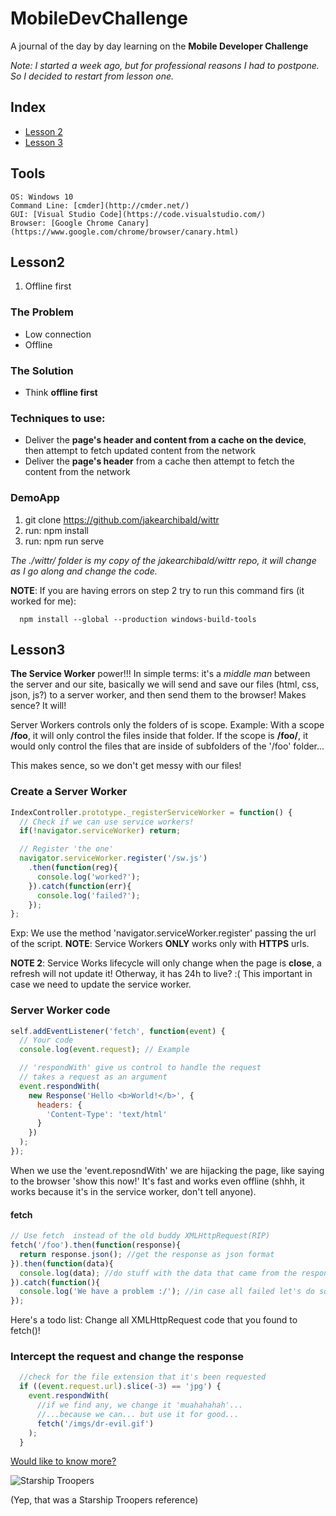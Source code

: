 # MobileDevChallenge
A journal of the day by day learning on the **Mobile Developer Challenge**

 *Note: I started a week ago, but for professional reasons I had to postpone. So I decided to restart from lesson one.*

## Index
- [Lesson 2](#lesson2)
- [Lesson 3](#lesson3)

## Tools
    OS: Windows 10
    Command Line: [cmder](http://cmder.net/)
    GUI: [Visual Studio Code](https://code.visualstudio.com/)
    Browser: [Google Chrome Canary](https://www.google.com/chrome/browser/canary.html)

 ## Lesson2
1. Offline first
### The Problem
- Low connection
- Offline

### The Solution
- Think **offline first**

### Techniques to use:
- Deliver the **page's header and content from a cache on the device**, then attempt to fetch updated content from the network
- Deliver the **page's header** from a cache then attempt to fetch the content from the network

### DemoApp
1. git clone https://github.com/jakearchibald/wittr
2. run: npm install
3. run: npm run serve

*The ./wittr/ folder is my copy of the jakearchibald/wittr repo, it will change as I go along and change the code.*

**NOTE**: If you are having errors on step 2 try to run this command firs (it worked for me):

      npm install --global --production windows-build-tools

## Lesson3
**The Service Worker** power!!!
In simple terms: it's a *middle man* between the server and our site, basically we will send and save our files (html, css, json, js?) to a server worker, and then send them to the browser! Makes sence? It will!

Server Workers controls only the folders of is scope.
Example: With a scope **/foo**, it will only control the files inside that folder. If the scope is **/foo/**, it would only control the files that are inside of subfolders of the '/foo' folder...

This makes sence, so we don't get messy with our files!

### Create a Server Worker

```javascript
IndexController.prototype._registerServiceWorker = function() {
  // Check if we can use service workers!
  if(!navigator.serviceWorker) return;

  // Register 'the one'
  navigator.serviceWorker.register('/sw.js')
    .then(function(reg){
      console.log('worked?');
    }).catch(function(err){
      console.log('failed?');
    });
};
```

Exp: We use the method 'navigator.serviceWorker.register' passing the url of the script.
**NOTE**: Service Workers **ONLY** works  only with **HTTPS** urls.

**NOTE 2**: Service Works lifecycle will only change when the page is **close**, a refresh will not update it! Otherway, it has 24h to live? :( This important in case we need to update the service worker.

### Server Worker code

```javascript
self.addEventListener('fetch', function(event) {
  // Your code
  console.log(event.request); // Example

  // 'respondWith' give us control to handle the request
  // takes a request as an argument
  event.respondWith(
    new Response('Hello <b>World!</b>', {
      headers: {
        'Content-Type': 'text/html'
      }
    })
  );
});
```

When we use the 'event.reposndWith' we are hijacking the page, like saying to the browser 'show this now!' It's fast and works even offline (shhh, it works because it's in the service worker, don't tell anyone).

#### fetch
```javascript
// Use fetch  instead of the old buddy XMLHttpRequest(RIP)
fetch('/foo').then(function(response){
  return response.json(); //get the response as json format
}).then(function(data){
  console.log(data); //do stuff with the data that came from the response
}).catch(function(){
  console.log('We have a problem :/'); //in case all failed let's do something
});
```
Here's a todo list: Change all XMLHttpRequest code that you found to fetch()!

### Intercept the request and change the response

```javascript
  //check for the file extension that it's been requested
  if ((event.request.url).slice(-3) == 'jpg') {
    event.respondWith(
      //if we find any, we change it 'muahahahah'...
      //...because we can... but use it for good...
      fetch('/imgs/dr-evil.gif')
    );
  }
```

[Would like to know more?](https://developer.mozilla.org/en-US/docs/Web/API/Request)

![Starship Troopers](https://media.giphy.com/media/MhVXiu5c4SWME/giphy.gif)

(Yep, that was a Starship Troopers reference)
